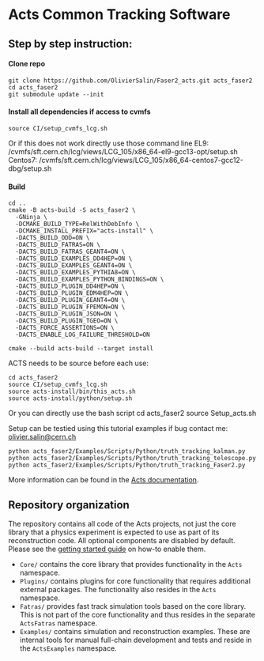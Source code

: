# Acts Common Tracking Software
## Step by step instruction:

#### Clone repo
```
git clone https://github.com/OlivierSalin/Faser2_acts.git acts_faser2
cd acts_faser2
git submodule update --init
```
#### Install all dependencies if access to cvmfs
```
source CI/setup_cvmfs_lcg.sh
```
Or if this does not work directly use those command line
EL9: /cvmfs/sft.cern.ch/lcg/views/LCG_105/x86_64-el9-gcc13-opt/setup.sh
Centos7: /cvmfs/sft.cern.ch/lcg/views/LCG_105/x86_64-centos7-gcc12-dbg/setup.sh
#### Build
```
cd ..
cmake -B acts-build -S acts_faser2 \
  -GNinja \
  -DCMAKE_BUILD_TYPE=RelWithDebInfo \
  -DCMAKE_INSTALL_PREFIX="acts-install" \
  -DACTS_BUILD_ODD=ON \
  -DACTS_BUILD_FATRAS=ON \
  -DACTS_BUILD_FATRAS_GEANT4=ON \
  -DACTS_BUILD_EXAMPLES_DD4HEP=ON \
  -DACTS_BUILD_EXAMPLES_GEANT4=ON \
  -DACTS_BUILD_EXAMPLES_PYTHIA8=ON \
  -DACTS_BUILD_EXAMPLES_PYTHON_BINDINGS=ON \
  -DACTS_BUILD_PLUGIN_DD4HEP=ON \
  -DACTS_BUILD_PLUGIN_EDM4HEP=ON \
  -DACTS_BUILD_PLUGIN_GEANT4=ON \
  -DACTS_BUILD_PLUGIN_FPEMON=ON \
  -DACTS_BUILD_PLUGIN_JSON=ON \
  -DACTS_BUILD_PLUGIN_TGEO=ON \
  -DACTS_FORCE_ASSERTIONS=ON \
  -DACTS_ENABLE_LOG_FAILURE_THRESHOLD=ON

cmake --build acts-build --target install
```

ACTS needs to be source before each use:
```
cd acts_faser2
source CI/setup_cvmfs_lcg.sh
source acts-install/bin/this_acts.sh
source acts-install/python/setup.sh
```
Or you can directly use the bash script
cd acts_faser2
source Setup_acts.sh

Setup can be testied using this tutorial examples if bug contact me: olivier.salin@cern.ch
```
python acts_faser2/Examples/Scripts/Python/truth_tracking_kalman.py
python acts_faser2/Examples/Scripts/Python/truth_tracking_telescope.py
python acts_faser2/Examples/Scripts/Python/truth_tracking_Faser2.py
```

More information can be found in the [Acts documentation](https://acts.readthedocs.io/).

## Repository organization

The repository contains all code of the Acts projects, not just the core library
that a physics experiment is expected to use as part of its reconstruction code.
All optional components are disabled by default. Please see the
[getting started guide](docs/getting_started.md) on how-to enable them.

-   `Core/` contains the core library that provides functionality in the `Acts`
    namespace.
-   `Plugins/` contains plugins for core functionality that requires
    additional external packages. The functionality also resides in the `Acts`
    namespace.
-   `Fatras/` provides fast track simulation tools based on the core
    library. This is not part of the core functionality and thus resides in the
    separate `ActsFatras` namespace.
-   `Examples/` contains simulation and reconstruction examples. These are
    internal tools for manual full-chain development and tests and reside in
    the `ActsExamples` namespace.
